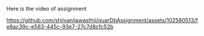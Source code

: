 Here is the video of assignment


https://github.com/shiivaniiawasthii/quarDbAssignment/assets/102580513/fe6ac39c-e583-445c-93e7-27c7d8cfc52b


